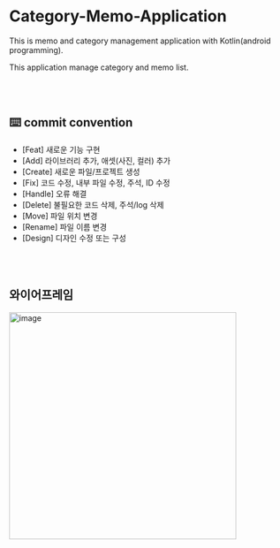 # Category-Memo-Application
This is memo and category management application with Kotlin(android programming).

This application manage category and memo list.

<br></br>
## ⌨️ commit convention
- [Feat] 새로운 기능 구현
- [Add] 라이브러리 추가, 애셋(사진, 컬러) 추가
- [Create] 새로운 파일/프로젝트 생성
- [Fix] 코드 수정, 내부 파일 수정, 주석, ID 수정
- [Handle] 오류 해결
- [Delete] 불필요한 코드 삭제, 주석/log 삭제
- [Move] 파일 위치 변경
- [Rename] 파일 이름 변경
- [Design] 디자인 수정 또는 구성

<br></br>
## 와이어프레임
<img width="411" alt="image" src="https://github.com/PIYUJIN/Category-Memo-Application/assets/86800087/3e84b193-9f7b-4848-b3d6-b9b5e2570eb5">
